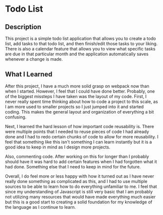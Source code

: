 # Todo List
<h2>Description</h2>
This project is a simple todo list application that allows you to create a todo list, add tasks to that todo list, and then finish/edit those tasks to your liking. There is
also a calendar feature that allows you to view what specific tasks are due in that particular month and the application automatically saves whenever a change is made.

<h2>What I Learned</h2>


After this project, I have a much more solid grasp on webpack now than when I started. However, I feel that I could have done better.
Probably, one of the biggest missteps I have taken was the layout of my code. First, I never really spent time thinking about how to code a project to this scale,
as I am more used to smaller projects so I just jumped into it and started coding. This makes the general layout and organization of everything a bit confusing.

Next, I learned the hard lesson of how important code reusability is. There were multiple points that I needed to reuse pieces of code I had already done and I had to
redo certain chunks of code to allow for more reusability. I feel that something like this isn't something I can learn instantly but it is a good idea to keep in mind as I
design more projects.

Also, commenting code. After working on this for longer than I probably should have it was hard to add certain features when I had forgotten what it had done. Something
else that I need to keep in mind for the future.

Overall, I do feel more or less happy with how it turned out as I have never really done something as complicated as this, and I had to use multiple sources to be able to learn how to do everything unfamiliar to me. I feel that since my understanding of Javascript is still very basic that I am probably not utilizing many resources that 
would have made everything much easier but this is a good start to creating a solid foundation for my knowledge of the language as I continue to learn. 
